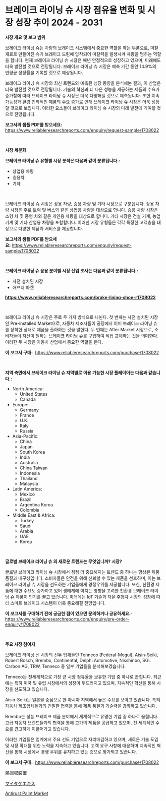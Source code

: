<p><h1>브레이크 라이닝 슈 시장 점유율 변화 및 시장 성장 추이 2024 - 2031</h1></p><p><strong>시장 개요 및 보고 범위</strong></p>
<p><p>브레이크 라이닝 슈는 차량의 브레이크 시스템에서 중요한 역할을 하는 부품으로, 마찰재료로 만들어진 슈가 브레이크 드럼에 압착되어 마찰력을 발생시켜 차량을 멈추는 역할을 합니다. 현재 브레이크 라이닝 슈 시장은 매년 안정적으로 성장하고 있으며, 미래에도 더욱 발전할 것으로 전망됩니다. 브레이크 라이닝 슈 시장은 예측 기간 동안 14.9%의 연평균 성장률을 기록할 것으로 예상됩니다.</p><p>브레이크 라이닝 슈 시장의 최신 트렌드와 예측된 성장 동향을 분석해본 결과, 이 산업은 더욱 발전할 것으로 전망됩니다. 기술의 혁신과 더 나은 성능을 제공하는 제품의 수요가 증가함에 따라 브레이크 라이닝 슈 시장은 더욱 다양해질 것으로 예측됩니다. 또한 지속 가능성과 환경 친화적인 제품의 수요 증가로 인해 브레이크 라이닝 슈 시장은 더욱 성장할 것으로 보입니다. 이러한 요소들이 브레이크 라이닝 슈 시장의 미래 발전에 기여할 것으로 전망됩니다.</p></p>
<p><strong>보고서의 샘플 PDF를 받으세요:</strong> <a href="https://www.reliableresearchreports.com/enquiry/request-sample/1708022">https://www.reliableresearchreports.com/enquiry/request-sample/1708022</a></p>
<p>&nbsp;</p>
<p><strong>시장 세분화</strong></p>
<p><strong>브레이크 라이닝 슈 유형별 시장 분석은 다음과 같이 분류됩니다.:</strong></p>
<p><ul><li>상업용 차량</li><li>승용차</li><li>기타</li></ul></p>
<p>&nbsp;</p>
<p><p>브레이크 라이닝 슈 시장은 상용 차량, 승용 차량 및 기타 시장으로 구분됩니다. 상용 차량 시장은 주로 트럭 및 버스와 같은 상업용 차량을 대상으로 합니다. 승용 차량 시장은 소형 차 및 중형 차와 같은 개인용 차량을 대상으로 합니다. 기타 시장은 건설 기계, 농업 기계 및 기타 산업용 차량을 포함합니다. 이러한 시장 유형들은 각각 특정한 고객층을 대상으로 다양한 제품과 서비스를 제공합니다.</p></p>
<p><strong>보고서의 샘플 PDF를 받으세요:</strong>&nbsp;<a href="https://www.reliableresearchreports.com/enquiry/request-sample/1708022">https://www.reliableresearchreports.com/enquiry/request-sample/1708022</a></p>
<p>&nbsp;</p>
<p><strong> 브레이크 라이닝 슈 응용 분야별 시장 산업 조사는 다음과 같이 분류됩니다.:</strong></p>
<p><ul><li>사전 설치된 시장</li><li>애프터 마켓</li></ul></p>
<p><strong><a href="https://www.reliableresearchreports.com/brake-lining-shoe-r1708022">https://www.reliableresearchreports.com/brake-lining-shoe-r1708022</a></strong></p>
<p>&nbsp;</p>
<p><p>브레이크 라이닝 슈 시장은 주로 두 가지 방식으로 나뉜다. 첫 번째는 사전 설치된 시장인 Pre-installed Market으로, 자동차 제조사들이 공장에서 이미 브레이크 라이닝 슈를 장착한 상태로 제품을 출하하는 것을 말한다. 두 번째는 After Market 시장으로, 소비자들이 자신이 원하는 브레이크 라이닝 슈를 구입하여 직접 교체하는 것을 의미한다. 이러한 두 시장은 자동차 산업에서 중요한 역할을 한다.</p></p>
<p><strong>이 보고서 구매:</strong>&nbsp; <a href="https://www.reliableresearchreports.com/purchase/1708022">https://www.reliableresearchreports.com/purchase/1708022</a></p>
<p>&nbsp;</p>
<p><strong>지역 측면에서 브레이크 라이닝 슈 지역별로 이용 가능한 시장 플레이어는 다음과 같습니다.:</strong></p>
<p><ul>
    <li>
        North America:
        <ul>
            <li>United States</li>
            <li>Canada</li>
        </ul>
    </li>
    <li>
        Europe:
        <ul>
            <li>Germany</li>
            <li>France</li>
            <li>U.K.</li>
            <li>Italy</li>
            <li>Russia</li>
        </ul>
    </li>
    <li>
        Asia-Pacific:
        <ul>
            <li>China</li>
            <li>Japan</li>
            <li>South Korea</li>
            <li>India</li>
            <li>Australia</li>
            <li>China Taiwan</li>
            <li>Indonesia</li>
            <li>Thailand</li>
            <li>Malaysia</li>
        </ul>
    </li>
    <li>
        Latin America:
        <ul>
            <li>Mexico</li>
            <li>Brazil</li>
            <li>Argentina Korea</li>
            <li>Colombia</li>
        </ul>
    </li>
    <li>
        Middle East & Africa:
        <ul>
            <li>Turkey</li>
            <li>Saudi</li>
            <li>Arabia</li>
            <li>UAE</li>
            <li>Korea</li>
        </ul>
    </li>
    </ul></p>
<p>&nbsp;</p>
<p><strong>글로벌 브레이크 라이닝 슈 의 새로운 트렌드는 무엇입니까? 시장?</strong></p>
<p><p>글로벌 브레이크 라이닝 슈 시장에서 점점 더 중요해지는 트렌드 중 하나는 향상된 제품 품질과 내구성입니다. 소비자들은 안전을 위해 신뢰할 수 있는 제품을 선호하며, 이는 브레이크 라이닝 슈 시장을 선도하는 기업들에게 경쟁우위를 제공합니다. 또한, 친환경 제품에 대한 수요도 증가하고 있어 생태계에 미치는 영향을 고려한 친환경 브레이크 라이닝 슈 제품이 인기를 끌고 있습니다. 미래에는 IoT 기술과 자율 주행차 시장의 성장에 따라 스마트 브레이크 시스템이 더욱 중요해질 전망입니다.</p></p>
<p><strong>이 보고서를 구매하기 전에 궁금한 점이 있으면 문의하거나 공유하세요.</strong>- <a href="https://www.reliableresearchreports.com/enquiry/pre-order-enquiry/1708022">https://www.reliableresearchreports.com/enquiry/pre-order-enquiry/1708022</a></p>
<p>&nbsp;</p>
<p><strong>주요 시장 참여자</strong></p>
<p><p>브레이크 라이닝 신 시장의 선두 업체들인 Tenneco (Federal-Mogul), Aisin-Seiki, Robert Bosch, Brembo, Continental, Delphi Automotive, Nisshinbo, SGL Carbon AG, TRW, Tenneco 중 일부 기업들을 분석해보겠습니다.</p><p>Tenneco는 전세계적으로 가장 큰 시장 점유율을 보유한 기업 중 하나로 꼽힙니다. 최근에는 특히 미국 및 유럽 시장에서의 성장이 두드러지고 있으며, 지속적인 혁신을 통해 시장을 선도하고 있습니다.</p><p>Aisin-Seiki는 일본을 중심으로 한 아시아 지역에서 높은 수요를 보이고 있습니다. 특히 자동차 제조업체들과의 긴밀한 협력을 통해 제품 품질과 기술력을 강화하고 있습니다.</p><p>Brembo는 성능 브레이크 제품 분야에서 세계적으로 유명한 기업 중 하나로 꼽힙니다. 고급 자동차 브랜드들과의 협력을 통해 고가의 제품을 공급하고 있으며, 전 세계적인 수요를 견고하게 이끌어가고 있습니다.</p><p>이러한 기업들은 업계에서 주요 선도 기업으로 자리매김하고 있으며, 새로운 기술 도입 및 시장 확대를 위한 노력을 지속하고 있습니다. 고객 요구 사항에 대응하며 지속적인 혁신을 통해 시장에서 경쟁 우위를 유지하고 있는 것으로 평가되고 있습니다.</p></p>
<p><strong>이 보고서 구매:</strong>&nbsp;&nbsp;<a href="https://www.reliableresearchreports.com/purchase/1708022">https://www.reliableresearchreports.com/purchase/1708022</a></p>
<p><p><a href="https://medium.com/@kelscdowell78456/%E7%86%B1%E5%9B%9E%E5%8F%8E%E8%A8%AD%E5%82%99%E5%B8%82%E5%A0%B4-%E5%B8%82%E5%A0%B4%E3%82%B7%E3%82%A7%E3%82%A2-%E5%B8%82%E5%A0%B4%E3%83%88%E3%83%AC%E3%83%B3%E3%83%89-%E3%81%8A%E3%82%88%E3%81%B3%E5%B0%86%E6%9D%A5%E3%81%AE%E6%88%90%E9%95%B7%E3%82%92%E6%8E%A2%E3%82%8B-1f26b3b1edc9">熱回収装置</a></p><p><a href="https://medium.com/@jacksonwiza1924/%E8%88%9E%E8%8C%B8%E3%82%A8%E3%82%AD%E3%82%B9%E5%B8%82%E5%A0%B4-2031%E5%B9%B4%E3%81%BE%E3%81%A7%E3%81%AE%E6%88%90%E5%8A%9F%E3%81%99%E3%82%8B%E3%83%93%E3%82%B8%E3%83%8D%E3%82%B9%E6%88%A6%E7%95%A5%E3%81%AE%E9%8D%B5-40a7aba35927">マイタケエキス</a></p><p><a href="https://issuu.com/reportprime-2/docs/antirust-paint-market-size-2030.pptx">Antirust Paint Market</a></p></p>